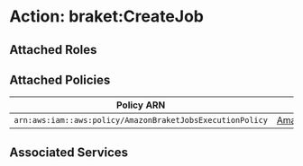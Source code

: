 # Action: braket:CreateJob

## Attached Roles

## Attached Policies

| Policy ARN | Policy Name |
|------------|-------------|
| `arn:aws:iam::aws:policy/AmazonBraketJobsExecutionPolicy` | [AmazonBraketJobsExecutionPolicy](../policies.md#amazonbraketjobsexecutionpolicy) |

## Associated Services

